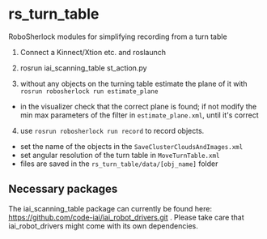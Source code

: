 # rs_turn_table
RoboSherlock modules for simplifying recording from a turn table

1) Connect a Kinnect/Xtion etc. and roslaunch

2) rosrun iai_scanning_table st_action.py

3) without any objects on the turning table estimate the plane of it with `rosrun robosherlock run estimate_plane`
  * in the visualizer check that the correct plane is found; if not modify the min max parameters of the filter in `estimate_plane.xml`, until it's correct

4) use `rosrun robosherlock run record` to record objects. 
  * set the name of the objects in the `SaveClusterCloudsAndImages.xml`
  * set angular resolution of the turn table in `MoveTurnTable.xml`
  * files are saved in the `rs_turn_table/data/[obj_name]` folder

## Necessary packages
The iai_scanning_table package can currently be found here: https://github.com/code-iai/iai_robot_drivers.git . Please take care that iai_robot_drivers might come with its own dependencies.
